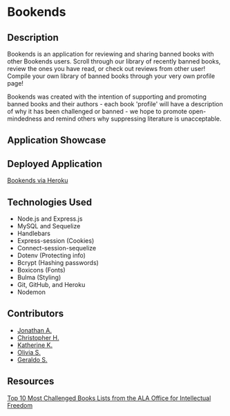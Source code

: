 # Bookends

## Description
Bookends is an application for reviewing and sharing banned books with other Bookends users. Scroll through our library of recently banned books, review the ones you have read, or check out reviews from other user! Compile your own library of banned books through your very own profile page! 

Bookends was created with the intention of supporting and promoting banned books and their authors - each book 'profile' will have a description of why it has been challenged or banned - we hope to promote open-mindedness and remind others why suppressing literature is unacceptable.  

## Application Showcase


## Deployed Application
[Bookends via Heroku](https://autumn-bird-7789.herokuapp.com/)
### 

## Technologies Used
  * Node.js and Express.js
  * MySQL and Sequelize
  * Handlebars
  * Express-session (Cookies)
  * Connect-session-sequelize
  * Dotenv (Protecting info)
  * Bcrypt (Hashing passwords)
  * Boxicons (Fonts)
  * Bulma (Styling)
  * Git, GitHub, and Heroku
  * Nodemon

  
## Contributors

  * [Jonathan A.](https://github.com/aguilarj5)
  * [Christopher H.](https://github.com/eddercoppen)
  * [Katherine K.](https://github.com/kkarrwrites)
  * [Olivia S.](https://github.com/oscalenghe)
  * [Geraldo S.](https://github.com/garysk94)

## Resources

[Top 10 Most Challenged Books Lists from the  ALA Office for Intellectual Freedom](https://www.ala.org/advocacy/bbooks/frequentlychallengedbooks/top10)
